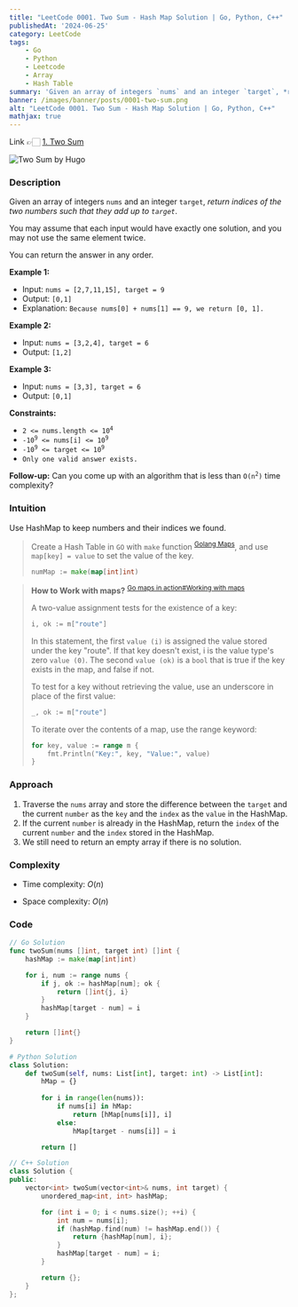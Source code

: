 ```yaml
---
title: "LeetCode 0001. Two Sum - Hash Map Solution | Go, Python, C++"
publishedAt: '2024-06-25'
category: LeetCode
tags: 
    - Go
    - Python
    - Leetcode
    - Array
    - Hash Table
summary: 'Given an array of integers `nums` and an integer `target`, *return indices of the two numbers such that they add up to `target`*.'
banner: /images/banner/posts/0001-two-sum.png
alt: "LeetCode 0001. Two Sum - Hash Map Solution | Go, Python, C++"
mathjax: true
---
```


Link 👉🏻 [1. Two Sum](https://leetcode.com/problems/two-sum/)

![Two Sum by Hugo](/images/banner/posts/0001-two-sum.png)

### Description


Given an array of integers `nums` and an integer `target`, *return indices of the two numbers such that they add up to `target`*.

You may assume that each input would have exactly one solution, and you may not use the same element twice.

You can return the answer in any order.

**Example 1:**
- Input: `nums = [2,7,11,15], target = 9`
- Output: `[0,1]`
- Explanation: `Because nums[0] + nums[1] == 9, we return [0, 1].`

**Example 2:**
- Input: `nums = [3,2,4], target = 6`
- Output: `[1,2]`

**Example 3:**
- Input: `nums = [3,3], target = 6`
- Output: `[0,1]`

**Constraints:**

- <code>2 <= nums.length <= 10<sup>4</sup></code>
- <code>-10<sup>9</sup> <= nums[i] <= 10<sup>9</sup></code>
- <code>-10<sup>9</sup> <= target <= 10<sup>9</sup></code>
- <code>Only one valid answer exists.</code>

**Follow-up:** Can you come up with an algorithm that is less than <code>O(n<sup>2</sup>)</code> time complexity?

### Intuition

Use HashMap to keep numbers and their indices we found.


> Create a Hash Table in `GO` with `make` function <sup>[Golang Maps](https://www.geeksforgeeks.org/golang-maps/)</sup>, and use `map[key] = value` to set the value of the key.
> 
> ```go
> numMap := make(map[int]int)
> ```

> **How to Work with maps?** <sup>[Go maps in action#Working with maps](https://go.dev/blog/maps)</sup>
> 
> A two-value assignment tests for the existence of a key:
> 
> ```go
> i, ok := m["route"]
> ```
> 
> In this statement, the first `value (i)` is assigned the value stored under the key "route". If that key doesn't exist, i is the value type's zero `value (0)`. The second `value (ok)` is a `bool` that is true if the key exists in the map, and false if not.
> 
> To test for a key without retrieving the value, use an underscore in place of the first value:
> 
> ```go
> _, ok := m["route"] 
> ```
> 
> To iterate over the contents of a map, use the range keyword:
> 
> ```go
> for key, value := range m {
>     fmt.Println("Key:", key, "Value:", value)
> }
> ```

### Approach

1. Traverse the `nums` array and store the difference between the `target` and the current `number` as the `key` and the `index` as the `value` in the HashMap.
2. If the current `number` is already in the HashMap, return the `index` of the current `number` and the `index` stored in the HashMap.
3. We still need to return an empty array if there is no solution.


### Complexity
- Time complexity: $O(n)$

- Space complexity: $O(n)$

### Code

```go
// Go Solution
func twoSum(nums []int, target int) []int {
    hashMap := make(map[int]int)

    for i, num := range nums {
        if j, ok := hashMap[num]; ok {
            return []int{j, i}
        }
        hashMap[target - num] = i
    }

    return []int{}
}
```

```python
# Python Solution
class Solution:
    def twoSum(self, nums: List[int], target: int) -> List[int]:
        hMap = {}
        
        for i in range(len(nums)):
            if nums[i] in hMap:
                return [hMap[nums[i]], i]
            else:
                hMap[target - nums[i]] = i

        return []
```
 
```cpp
// C++ Solution
class Solution {
public:
    vector<int> twoSum(vector<int>& nums, int target) {
        unordered_map<int, int> hashMap;

        for (int i = 0; i < nums.size(); ++i) {
            int num = nums[i];
            if (hashMap.find(num) != hashMap.end()) {
                return {hashMap[num], i};
            }
            hashMap[target - num] = i;
        }

        return {};
    }
};
```


